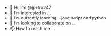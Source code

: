 - 👋 Hi, I’m @jpetro247
- 👀 I’m interested in ...
- 🌱 I’m currently learning ...java script and python
- 💞️ I’m looking to collaborate on ...
- 📫 How to reach me ...

<!---
jpetro247/jpetro247 is a ✨ special ✨ repository because its `README.md` (this file) appears on your GitHub profile.
You can click the Preview link to take a look at your changes.
--->
